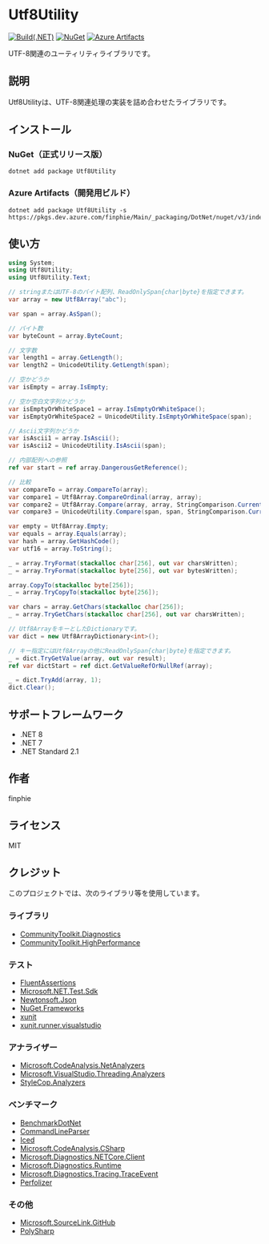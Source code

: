 # Utf8Utility

[![Build(.NET)](https://github.com/finphie/Utf8Utility/actions/workflows/build-dotnet.yml/badge.svg)](https://github.com/finphie/Utf8Utility/actions/workflows/build-dotnet.yml)
[![NuGet](https://img.shields.io/nuget/v/Utf8Utility?color=0078d4&label=NuGet)](https://www.nuget.org/packages/Utf8Utility/)
[![Azure Artifacts](https://feeds.dev.azure.com/finphie/7af9aa4d-c550-43af-87a5-01539b2d9934/_apis/public/Packaging/Feeds/18cbb017-6f1d-41eb-b9a5-a6dbf411e3f7/Packages/72c69351-0c11-40f2-8853-5712bf32468d/Badge)](https://dev.azure.com/finphie/Main/_packaging?_a=package&feed=18cbb017-6f1d-41eb-b9a5-a6dbf411e3f7&package=72c69351-0c11-40f2-8853-5712bf32468d&preferRelease=true)

UTF-8関連のユーティリティライブラリです。

## 説明

Utf8Utilityは、UTF-8関連処理の実装を詰め合わせたライブラリです。

## インストール

### NuGet（正式リリース版）

```shell
dotnet add package Utf8Utility
```

### Azure Artifacts（開発用ビルド）

```shell
dotnet add package Utf8Utility -s https://pkgs.dev.azure.com/finphie/Main/_packaging/DotNet/nuget/v3/index.json
```

## 使い方

```csharp
using System;
using Utf8Utility;
using Utf8Utility.Text;

// stringまたはUTF-8のバイト配列、ReadOnlySpan{char|byte}を指定できます。
var array = new Utf8Array("abc");

var span = array.AsSpan();

// バイト数
var byteCount = array.ByteCount;

// 文字数
var length1 = array.GetLength();
var length2 = UnicodeUtility.GetLength(span);

// 空かどうか
var isEmpty = array.IsEmpty;

// 空か空白文字列かどうか
var isEmptyOrWhiteSpace1 = array.IsEmptyOrWhiteSpace();
var isEmptyOrWhiteSpace2 = UnicodeUtility.IsEmptyOrWhiteSpace(span);

// Ascii文字列かどうか
var isAscii1 = array.IsAscii();
var isAscii2 = UnicodeUtility.IsAscii(span);

// 内部配列への参照
ref var start = ref array.DangerousGetReference();

// 比較
var compareTo = array.CompareTo(array);
var compare1 = Utf8Array.CompareOrdinal(array, array);
var compare2 = Utf8Array.Compare(array, array, StringComparison.CurrentCulture);
var compare3 = UnicodeUtility.Compare(span, span, StringComparison.CurrentCulture);

var empty = Utf8Array.Empty;
var equals = array.Equals(array);
var hash = array.GetHashCode();
var utf16 = array.ToString();

_ = array.TryFormat(stackalloc char[256], out var charsWritten);
_ = array.TryFormat(stackalloc byte[256], out var bytesWritten);

array.CopyTo(stackalloc byte[256]);
_ = array.TryCopyTo(stackalloc byte[256]);

var chars = array.GetChars(stackalloc char[256]);
_ = array.TryGetChars(stackalloc char[256], out var charsWritten);

// Utf8ArrayをキーとしたDictionaryです。
var dict = new Utf8ArrayDictionary<int>();

// キー指定にはUtf8Arrayの他にReadOnlySpan{char|byte}を指定できます。
_ = dict.TryGetValue(array, out var result);
ref var dictStart = ref dict.GetValueRefOrNullRef(array);

_ = dict.TryAdd(array, 1);
dict.Clear();
```

## サポートフレームワーク

- .NET 8
- .NET 7
- .NET Standard 2.1

## 作者

finphie

## ライセンス

MIT

## クレジット

このプロジェクトでは、次のライブラリ等を使用しています。

### ライブラリ

- [CommunityToolkit.Diagnostics](https://github.com/CommunityToolkit/dotnet)
- [CommunityToolkit.HighPerformance](https://github.com/CommunityToolkit/dotnet)

### テスト

- [FluentAssertions](https://github.com/fluentassertions/fluentassertions)
- [Microsoft.NET.Test.Sdk](https://github.com/microsoft/vstest)
- [Newtonsoft.Json](https://github.com/JamesNK/Newtonsoft.Json)
- [NuGet.Frameworks](https://github.com/NuGet/NuGet.Client)
- [xunit](https://github.com/xunit/xunit)
- [xunit.runner.visualstudio](https://github.com/xunit/visualstudio.xunit)

### アナライザー

- [Microsoft.CodeAnalysis.NetAnalyzers](https://github.com/dotnet/roslyn-analyzers)
- [Microsoft.VisualStudio.Threading.Analyzers](https://github.com/Microsoft/vs-threading)
- [StyleCop.Analyzers](https://github.com/DotNetAnalyzers/StyleCopAnalyzers)

### ベンチマーク

- [BenchmarkDotNet](https://github.com/dotnet/BenchmarkDotNet)
- [CommandLineParser](https://github.com/commandlineparser/commandline)
- [Iced](https://github.com/icedland/iced)
- [Microsoft.CodeAnalysis.CSharp](https://github.com/dotnet/roslyn)
- [Microsoft.Diagnostics.NETCore.Client](https://github.com/dotnet/diagnostics)
- [Microsoft.Diagnostics.Runtime](https://github.com/Microsoft/clrmd)
- [Microsoft.Diagnostics.Tracing.TraceEvent](https://github.com/Microsoft/perfview)
- [Perfolizer](https://github.com/AndreyAkinshin/perfolizer)

### その他

- [Microsoft.SourceLink.GitHub](https://github.com/dotnet/sourcelink)
- [PolySharp](https://github.com/Sergio0694/PolySharp)
